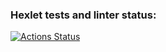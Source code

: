 ### Hexlet tests and linter status:
[![Actions Status](https://github.com/markwinboy/python-project-50/actions/workflows/hexlet-check.yml/badge.svg)](https://github.com/markwinboy/python-project-50/actions)